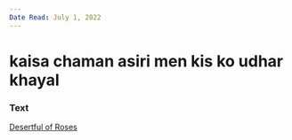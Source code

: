 ```yaml
---
Date Read: July 1, 2022
---
```


# kaisa chaman asiri men kis ko udhar khayal

### Text
[Desertful of Roses](http://www.columbia.edu/itc/mealac/pritchett/00garden/02c/0266/index_0266.html)

